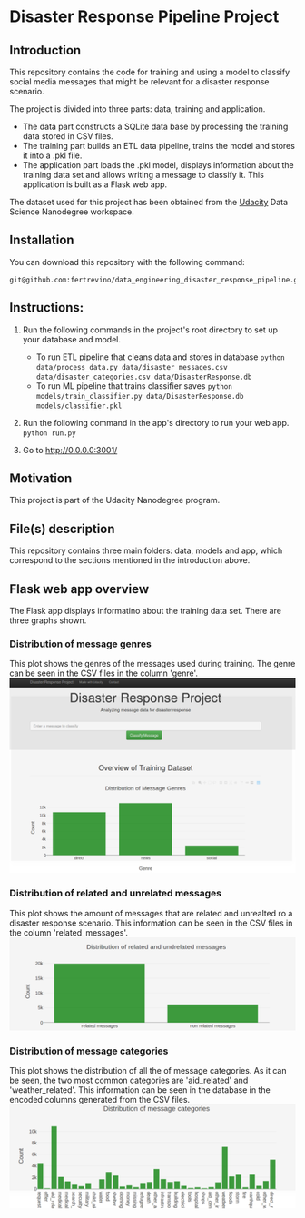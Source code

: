 # Disaster Response Pipeline Project

## Introduction
This repository contains the code for training and using a model to classify social media messages that might be relevant for a disaster response scenario.

The project is divided into three parts: data, training and application.

* The data part constructs a SQLite data base by processing the training data stored in CSV files.
* The training part builds an ETL data pipeline, trains the model and stores it into a .pkl file.
* The application part loads the .pkl model, displays information about the training data set and allows writing a message to classify it. This application is built as a Flask web app.

The dataset used for this project has been obtained from the [Udacity](https://eu.udacity.com/) Data Science Nanodegree workspace.

## Installation
You can download this repository with the following command:
```Shell
git@github.com:fertrevino/data_engineering_disaster_response_pipeline.git
```
## Instructions:
1. Run the following commands in the project's root directory to set up your database and model.

    - To run ETL pipeline that cleans data and stores in database
        `python data/process_data.py data/disaster_messages.csv data/disaster_categories.csv data/DisasterResponse.db`
    - To run ML pipeline that trains classifier  saves
        `python models/train_classifier.py data/DisasterResponse.db models/classifier.pkl`

2. Run the following command in the app's directory to run your web app.
    `python run.py`

3. Go to http://0.0.0.0:3001/


## Motivation
This project is part of the Udacity Nanodegree program.

## File(s) description
This repository contains three main folders: data, models and app, which correspond to the sections mentioned in the introduction above.

## Flask web app overview
The Flask app displays informatino about the training data set. There are three graphs shown.

### Distribution of message genres
This plot shows the genres of the messages used during training. The genre can be seen in the CSV files in the column 'genre'.
![Alt text](resources/distribution_message_genres.png?raw=true "Distribution of message genres")

### Distribution of related and unrelated messages
This plot shows the amount of messages that are related and unrealted ro a disaster response scenario. This information can be seen in the CSV files in the column 'related_messages'.
![Alt text](resources/related_unrelated_messages.png?raw=true "Distribution of related and unrelated messages")

### Distribution of message categories
This plot shows the distribution of all the of message categories. As it can be seen, the two most common categories are 'aid_related' and 'weather_related'. This information can be seen in the database in the encoded columns generated from the CSV files.
![Alt text](resources/categories_messages.png?raw=true "Distribution of message categories")
